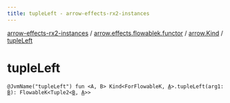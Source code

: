 ```yaml
---
title: tupleLeft - arrow-effects-rx2-instances
---
```


[arrow-effects-rx2-instances](../../index.html) / [arrow.effects.flowablek.functor](../index.html) / [arrow.Kind](index.html) / [tupleLeft](./tuple-left.html)

# tupleLeft

`@JvmName("tupleLeft") fun <A, B> Kind<ForFlowableK, `[`A`](tuple-left.html#A)`>.tupleLeft(arg1: `[`B`](tuple-left.html#B)`): FlowableK<Tuple2<`[`B`](tuple-left.html#B)`, `[`A`](tuple-left.html#A)`>>`
